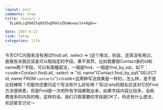 ```yaml
--- 
layout: post
comments: true
title: !binary |
  5LiA5Liq5b6I5qOS55qERmluZOaWueazle+8gQ==

date: 2007-6-22
link: false
categories: life
---
```

今天CFC问我有没有用过find(:all, :select =&gt; )这个用法，别说，还真没有用过，直接告诉我应该是可以取指定的字段。果不其然，比如我要取Contact表的id和name两个字段，可以有兩種寫法，一個是find，一個是find_by_sql，如下：&lt;code&gt;Contact.find(:all, :select =&gt; &quot;id, name&quot;)Contact.find_by_sql(&quot;SELECT id, name FROM `contacts`&quot;)&lt;/code&gt;这两种写法效果是一样的，怎么样，是不是比较棒呀？可能你还要问这个写法有什么好处呀？写过rails的朋友应该对它的Find方法很熟悉，但是Find是一次吧所有字段都取出来，如果字段内容比较多，会耗费很多的内存的哦，这样的话，我们只取需要的字段就OK了。你还有什么想法，欢迎留言讨论～
